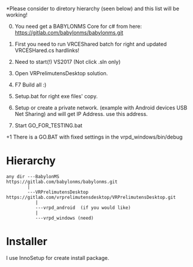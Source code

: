 

*Please consider to diretory hierarchy (seen below) and this list will be working!

0. You need get a BABYLONMS Core for c# from here: https://gitlab.com/babylonms/babylonms.git

1. First you need to run VRCEShared batch for right and updated VRCESHared.cs hardlinks!
2. Need to start(!) VS2017 (Not click .sln only)
3. Open VRPrelimutensDesktop solution.
4. F7 Build all :)
5. Setup.bat for right exe files' copy.
6. Setup or create a private network. (example with Android devices USB Net Sharing) and will get IP Address.
	use this address.
7. Start GO_FOR_TESTING.bat

+1 There is a GO.BAT with fixed settings in the vrpd_windows/bin/debug
		


Hierarchy
=========
	any dir ---BabylonMS                             https://gitlab.com/babylonms/babylonms.git	
	        |
	        ---VRPrelimutensDesktop                  https://gitlab.com/vrprelimutensdesktop/VRPrelimutensDesktop.git
	           |
	           ---vrpd_android  (if you would like)
	           |
	           ---vrpd_windows (need)


Installer
=========
I use InnoSetup for create install package. 
